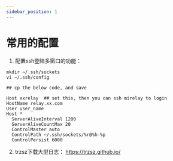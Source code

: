 ```yaml
---
sidebar_position: 1
---
```


# 常用的配置

1. 配置ssh登陆多窗口的功能：

```shell
mkdir ~/.ssh/sockets
vi ~/.ssh/config

## cp the below code, and save

Host xxrelay  ## set this, then you can ssh mirelay to login
HostName relay.xx.com
User user_name
Host *
  ServerAliveInterval 1200
  ServerAliveCountMax 20
  ControlMaster auto
  ControlPath ~/.ssh/sockets/%r@%h-%p
  ControlPersist 6000
```

2. trzsz下载大型日志： <https://trzsz.github.io/>

